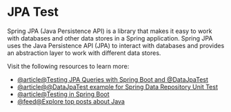 # JPA Test

Spring JPA (Java Persistence API) is a library that makes it easy to work with databases and other data stores in a Spring application. Spring JPA uses the Java Persistence API (JPA) to interact with databases and provides an abstraction layer to work with different data stores.

Visit the following resources to learn more:

- [@article@Testing JPA Queries with Spring Boot and @DataJpaTest](https://reflectoring.io/spring-boot-data-jpa-test/)
- [@article@@DataJpaTest example for Spring Data Repository Unit Test](https://www.bezkoder.com/spring-boot-unit-test-jpa-repo-datajpatest/)
- [@article@Testing in Spring Boot](https://www.baeldung.com/spring-boot-testing)
- [@feed@Explore top posts about Java](https://app.daily.dev/tags/java?ref=roadmapsh)